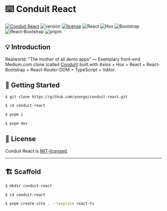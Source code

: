 # ⌨️ Conduit React

[![Conduit React](https://img.shields.io/badge/Conduit-React-orange)](https://github.com/yoonge/conduit-react) ![version](https://img.shields.io/badge/version-0.1.1-yellow) [![license](https://img.shields.io/badge/license-MIT-blue)](./LICENSE) ![React](https://img.shields.io/badge/React-%5E18.2.0-green.svg) ![Hox](https://img.shields.io/badge/Hox-%5E2.1.1-fuchsia.svg) ![Bootstrap](https://img.shields.io/badge/Bootstrap-%5E5.3.3-deepskyblue.svg) ![React-Bootstrap](https://img.shields.io/badge/ReactBootstrap-%5E2.10.1-cyan.svg) ![pnpm](https://img.shields.io/badge/pnpm-8.15.5-purple)


## 💡 Introduction

Realworld: "The mother of all demo apps" — Exemplary front-end Medium.com clone (called [Conduit](https://github.com/yoonge/conduit-react)) built with Axios + Hox + React + React-Bootstrap + React-Router-DOM + TypeScript + Vditor.


## 🔰 Getting Started

```sh
$ git clone https://github.com/yoonge/conduit-react.git

$ cd conduit-react

$ pnpm i

$ pnpm dev
```


<!-- ## 📁 Index -->


<!-- ## ⚡ Features -->


<!-- ## 📌 TODO

- favor.
- pagination.
- tags. -->


## 📄 License

Conduit React is [MIT-licensed](./LICENSE).


<!-- ## 🔗 Links -->


----


## 🏗️ Scaffold

```sh
$ mkdir conduit-react

$ cd conduit-react

$ pnpm create vite . --template react-ts
```

